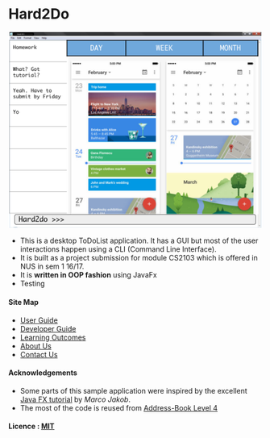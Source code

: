 
# Hard2Do

<img src="docs/images/Ui.png" width="600"><br>

* This is a desktop ToDoList application. It has a GUI but most of the user interactions happen using 
  a CLI (Command Line Interface).
* It is built as a project submission for module CS2103 which is offered in NUS in sem 1 16/17. 
* It is **written in OOP fashion** using JavaFx
* Testing
  
#### Site Map
* [User Guide](docs/UserGuide.md) 
* [Developer Guide](docs/DeveloperGuide.md) 
* [Learning Outcomes](docs/LearningOutcomes.md) 
* [About Us](docs/AboutUs.md)
* [Contact Us](docs/ContactUs.md)


#### Acknowledgements

* Some parts of this sample application were inspired by the excellent 
  [Java FX tutorial](http://code.makery.ch/library/javafx-8-tutorial/) by *Marco Jakob*. 
* The most of the code is reused from 
  [Address-Book Level 4](https://github.com/se-edu/addressbook-level4)


#### Licence : [MIT](LICENSE)


